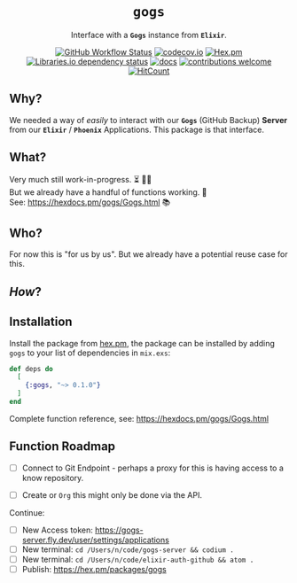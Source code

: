 <div align="center">

# `gogs`

Interface with a **`Gogs`** instance from **`Elixir`**.

[![GitHub Workflow Status](https://img.shields.io/github/workflow/status/dwyl/gogs/Elixir%20CI?label=build&style=flat-square)](https://github.com/dwyl/gogs/actions/workflows/ci.yml)
[![codecov.io](https://img.shields.io/codecov/c/github/dwyl/gogs/master.svg?style=flat-square)](http://codecov.io/github/dwyl/gogs?branch=main)
[![Hex.pm](https://img.shields.io/hexpm/v/gogs?color=brightgreen&style=flat-square)](https://hex.pm/packages/gogs)
[![Libraries.io dependency status](https://img.shields.io/librariesio/release/hex/gogs?logoColor=brightgreen&style=flat-square)](https://libraries.io/hex/gogs)
[![docs](https://img.shields.io/badge/docs-maintained-brightgreen?style=flat-square)](https://hexdocs.pm/gogs/api-reference.html)
[![contributions welcome](https://img.shields.io/badge/contributions-welcome-brightgreen.svg?style=flat-square)](https://github.com/dwyl/gogs/issues)
[![HitCount](http://hits.dwyl.com/dwyl/gogs.svg)](http://hits.dwyl.com/dwyl/gogs)
<!-- uncomment when service is working ...
[![Inline docs](http://inch-ci.org/github/dwyl/auth.svg?branch=master&style=flat-square)](http://inch-ci.org/github/dwyl/auth)
-->

</div>

## Why?

We needed a way of _easily_ to interact 
with our **`Gogs`** (GitHub Backup) **Server**
from our **`Elixir`** / **`Phoenix`** Applications.
This package is that interface. 

## What?

Very much still work-in-progress. ⏳  👨‍💻  <br />
But we already have a handful of functions working.  🚀<br />
See: https://hexdocs.pm/gogs/Gogs.html 📚 

## Who?

For now this is "for us by us".
But we already have a potential reuse case for this. 

## _How_?

## Installation

Install the package from [hex.pm](https://hex.pm/docs/publish), 
the package can be installed
by adding `gogs` to your list of dependencies in `mix.exs`:

```elixir
def deps do
  [
    {:gogs, "~> 0.1.0"}
  ]
end
```

Complete function reference, see: https://hexdocs.pm/gogs/Gogs.html

<!--
Documentation can be generated with [ExDoc](https://github.com/elixir-lang/ex_doc)
and published on [HexDocs](https://hexdocs.pm). Once published, the docs can
be found at <https://hexdocs.pm/gogs>.
-->

## Function Roadmap

+ [ ] Connect to Git Endpoint - perhaps a proxy for this is having access to a know repository.
+ [ ] Create or `Org` this might only be done via the API.


Continue: 
+ [ ] New Access token: https://gogs-server.fly.dev/user/settings/applications
+ [ ] New terminal: `cd /Users/n/code/gogs-server && codium .`
+ [ ] New terminal: `cd /Users/n/code/elixir-auth-github && atom .`
+ [ ] Publish: https://hex.pm/packages/gogs